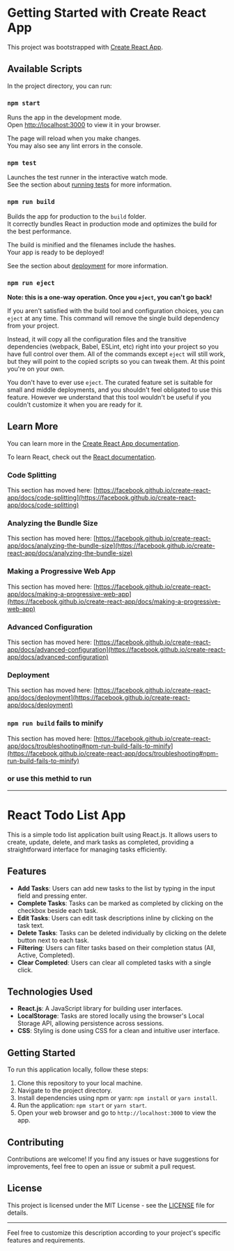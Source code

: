# Getting Started with Create React App

This project was bootstrapped with [Create React App](https://github.com/facebook/create-react-app).

## Available Scripts

In the project directory, you can run:

### `npm start`

Runs the app in the development mode.\
Open [http://localhost:3000](http://localhost:3000) to view it in your browser.

The page will reload when you make changes.\
You may also see any lint errors in the console.

### `npm test`

Launches the test runner in the interactive watch mode.\
See the section about [running tests](https://facebook.github.io/create-react-app/docs/running-tests) for more information.

### `npm run build`

Builds the app for production to the `build` folder.\
It correctly bundles React in production mode and optimizes the build for the best performance.

The build is minified and the filenames include the hashes.\
Your app is ready to be deployed!

See the section about [deployment](https://facebook.github.io/create-react-app/docs/deployment) for more information.

### `npm run eject`

**Note: this is a one-way operation. Once you `eject`, you can't go back!**

If you aren't satisfied with the build tool and configuration choices, you can `eject` at any time. This command will remove the single build dependency from your project.

Instead, it will copy all the configuration files and the transitive dependencies (webpack, Babel, ESLint, etc) right into your project so you have full control over them. All of the commands except `eject` will still work, but they will point to the copied scripts so you can tweak them. At this point you're on your own.

You don't have to ever use `eject`. The curated feature set is suitable for small and middle deployments, and you shouldn't feel obligated to use this feature. However we understand that this tool wouldn't be useful if you couldn't customize it when you are ready for it.

## Learn More

You can learn more in the [Create React App documentation](https://facebook.github.io/create-react-app/docs/getting-started).

To learn React, check out the [React documentation](https://reactjs.org/).

### Code Splitting

This section has moved here: [https://facebook.github.io/create-react-app/docs/code-splitting](https://facebook.github.io/create-react-app/docs/code-splitting)

### Analyzing the Bundle Size

This section has moved here: [https://facebook.github.io/create-react-app/docs/analyzing-the-bundle-size](https://facebook.github.io/create-react-app/docs/analyzing-the-bundle-size)

### Making a Progressive Web App

This section has moved here: [https://facebook.github.io/create-react-app/docs/making-a-progressive-web-app](https://facebook.github.io/create-react-app/docs/making-a-progressive-web-app)

### Advanced Configuration

This section has moved here: [https://facebook.github.io/create-react-app/docs/advanced-configuration](https://facebook.github.io/create-react-app/docs/advanced-configuration)

### Deployment

This section has moved here: [https://facebook.github.io/create-react-app/docs/deployment](https://facebook.github.io/create-react-app/docs/deployment)

### `npm run build` fails to minify

This section has moved here: [https://facebook.github.io/create-react-app/docs/troubleshooting#npm-run-build-fails-to-minify](https://facebook.github.io/create-react-app/docs/troubleshooting#npm-run-build-fails-to-minify)



### or use this methid to run 
---

# React Todo List App

This is a simple todo list application built using React.js. It allows users to create, update, delete, and mark tasks as completed, providing a straightforward interface for managing tasks efficiently.

## Features
- **Add Tasks**: Users can add new tasks to the list by typing in the input field and pressing enter.
- **Complete Tasks**: Tasks can be marked as completed by clicking on the checkbox beside each task.
- **Edit Tasks**: Users can edit task descriptions inline by clicking on the task text.
- **Delete Tasks**: Tasks can be deleted individually by clicking on the delete button next to each task.
- **Filtering**: Users can filter tasks based on their completion status (All, Active, Completed).
- **Clear Completed**: Users can clear all completed tasks with a single click.

## Technologies Used
- **React.js**: A JavaScript library for building user interfaces.
- **LocalStorage**: Tasks are stored locally using the browser's Local Storage API, allowing persistence across sessions.
- **CSS**: Styling is done using CSS for a clean and intuitive user interface.

## Getting Started
To run this application locally, follow these steps:
1. Clone this repository to your local machine.
2. Navigate to the project directory.
3. Install dependencies using npm or yarn: `npm install` or `yarn install`.
4. Run the application: `npm start` or `yarn start`.
5. Open your web browser and go to `http://localhost:3000` to view the app.

## Contributing
Contributions are welcome! If you find any issues or have suggestions for improvements, feel free to open an issue or submit a pull request.

## License
This project is licensed under the MIT License - see the [LICENSE](LICENSE) file for details.

---

Feel free to customize this description according to your project's specific features and requirements.